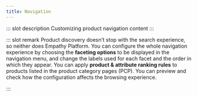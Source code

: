 ```yaml
---
title: Navigation
---
```


::: slot description
Customizing product navigation content
:::

::: slot remark 
Product discovery doesn’t stop with the search experience, so neither does Empathy Platform. You can configure the whole navigation experience by choosing the **faceting options** to be displayed in the navigation menu, and change the labels used for each facet and the order in which they appear. You can apply **product & attribute ranking rules** to products listed in the product category pages (PCP). You can preview and check how the configuration affects the browsing experience.

<!--- 2.08.2021 Feature is not currently available in Play for navigation: , and even feature promoted results and promotion banners --->

:::
<MoreInfo>
<Flex theme="links">
<GoTo title="Search and discovery features" to="/explore-empathy-platform/features"></GoTo>
</Flex>
</MoreInfo>